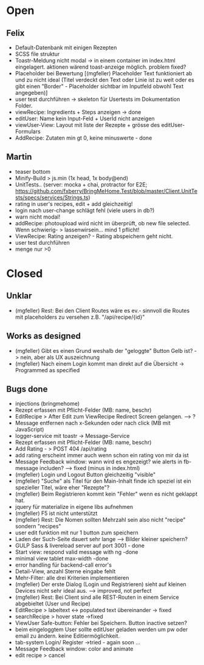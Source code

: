﻿# Open
## Felix
- Default-Datenbank mit einigen Rezepten
- SCSS file struktur
- Toastr-Meldung nicht modal -> in einem container im index.html eingelagert. aktionen wärend toast-anzeige möglich. problem fixed?
- Placeholder bei Bewertung [(mgfeller) Placeholder Text funktioniert ab und zu nicht ideal (Titel verdeckt den Text oder Linie ist zu weit oder es gibt einen "Border" - Placeholder sichtbar im Inputfeld obwohl Text angegeben)]
- user test durchführen -> skeleton für Usertests im Dokumentation Folder.
- viewRecipe: Ingredients + Steps anzeigen -> done
- editUser: Name kein Input-Feld + UserId nicht anzeigen
- viewUser-View: Layout mit liste der Rezepte + grösse des editUser-Formulars
- AddRecipe: Zutaten min gt 0, keine minuswerte - done

## Martin
- teaser bottom
- Minify-Build > js.min (1x head, 1x body@end)
- UnitTests.. (server: mocka + chai, protractor for E2E; https://github.com/fxberry/BringMeHome.Test/blob/master/Client.UnitTests/specs/services/Strings.ts)
- rating in user's recipes, edit + add gleichzeitig!
- login nach user-change schlägt fehl (viele users in db?)
- warn nicht modal!
- addRecipe: photoupload wird nicht im überprüft, ob new file selected. Wenn schwierig- > lassenwirsein... mind 1 pflicht!
- ViewRecipe: Rating anzeigen? - Rating abspeichern geht nicht.
- user test durchführen
- menge nur >0

# Closed

## Unklar
- (mgfeller) Rest: Bei den Client Routes wäre es ev.- sinnvoll die Routes mit placeholders zu versehen z.B.  "/api/recipe/{id}"

## Works as designed
- (mgfeller) Gibt es einen Grund weshalb der "geloggte" Button Gelb ist? -> nein, aber als UX auszeichnung
- (mgfeller) Nach einem Login kommt man direkt auf die Übersicht  -> Programmed as specified

## Bugs done
- injections (bringmehome)
- Rezept erfassen mit Pflicht-Felder (MB: name, beschr)
- EditRecipe > After Edit zum ViewRecipe Redirect Screen gelangen. --> ?
- Message entfernen nach x-Sekunden oder nach click             (MB mit JavaScript)
- logger-service mit toastr -> Message-Service
- Rezept erfassen mit Pflicht-Felder (MB: name, beschr)
- Add Rating - > POST 404 /api/rating
- add rating erscheint immer auch wenn schon ein rating von mir da ist
- Message Feedback window: wann wird es engezeigt? wie alerts in fb-message includen? --> fixed (minus in index.html)
- (mgfeller) Login und Logout Button gleichzeitig "visible"  
- (mgfeller) "Suche" als Titel für den Main-Inhalt finde ich speziel ist ein spezieller Titel, wäre eher "Rezepte"? 
- (mgfeller) Beim Registrieren kommt kein "Fehler" wenn es nicht geklappt hat. 
- jquery für materialize in eigene libs aufnehmen
- (mgfeller) F5 ist nicht unterstützt
- (mgfeller) Rest: Die Nomen sollten Mehrzahl sein also nicht "recipe" sondern "recipes" 
- user edit funktion mit nur 1 button zum speichern
- Laden der Such-Seite dauert sehr lange --> Bilder kleiner speichern?
- GULP Sass & livereload server auf port 3001  - done
- Start view: respond valid message with ng -done
- minimal view tablet max-width -done
- error handling für backend-call error's
- Detail-View, anzahl Sterne eingabe fehlt
- Mehr-Filter: alle drei Kriterien implementieren
- (mgfeller) Der erste Dialog (Login und Registrieren) sieht auf kleinen Devices nicht sehr ideal aus. --> improved, not perfect
- (mgfeller) Rest: Bei Client sind alle REST-Routen in einem Service abgebieltet (User und Recipe) 
- EditRecipe > labeltext <-> populated text übereinander -> fixed
- searchRecipe > hover state ->fixed
- ViewUser Safe-button: Fehler bei Speichern. Button inactive setzen?
- beim eingeloggtem User sollte editUser geladen werden um pw oder email zu ändern. keine Editiermöglichkeit.
- tab-system Login/ Register ->tried - again soon ...
- Message Feedback window: color and animate
- edit recipe > cancel

